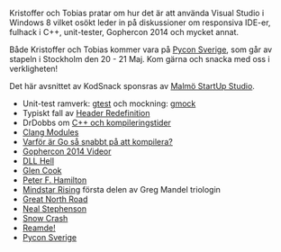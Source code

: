 
Kristoffer och Tobias pratar om hur det är att använda Visual Studio i
Windows 8 vilket osökt leder in på diskussioner om responsiva IDE-er,
fulhack i C++, unit-tester, Gophercon 2014 och mycket annat.

Både Kristoffer och Tobias kommer vara på [Pycon Sverige][15], som
går av stapeln i Stockholm den 20 - 21 Maj. Kom gärna och snacka med
oss i verkligheten!

Det här avsnittet av KodSnack sponsras av [Malmö StartUp Studio][5].

* Unit-test ramverk: [gtest][1] och mockning: [gmock][2]
* Typiskt fall av [Header Redefinition][4]
* DrDobbs om [C++ och kompileringstider][7]
* [Clang Modules][6]
* [Varför är Go så snabbt på att kompilera?][8]
* [Gophercon 2014 Videor][16]
* [DLL Hell][3]
* [Glen Cook][17]
* [Peter F. Hamilton][9]
* [Mindstar Rising][10] första delen av Greg Mandel triologin
* [Great North Road][11]
* [Neal Stephenson][12]
* [Snow Crash][13]
* [Reamde!][14]
* [Pycon Sverige][15]


[1]: https://code.google.com/p/googletest/
[2]: https://code.google.com/p/googlemock/
[3]: http://en.wikipedia.org/wiki/DLL_Hell
[4]: http://stackoverflow.com/questions/1372480/c-redefinition-header-files
[5]: http://malmostartupstudio.se/
[6]: http://clang.llvm.org/docs/Modules.html
[7]: http://www.drdobbs.com/cpp/c-compilation-speed/228701711
[8]: http://stackoverflow.com/questions/2976630/why-does-go-compile-so-quickly
[9]: http://en.wikipedia.org/wiki/Peter_F._Hamilton
[10]: http://www.amazon.com/Mindstar-Rising-Mandel-Peter-Hamilton/dp/0812590562
[11]: http://www.amazon.com/Great-North-Road-Peter-Hamilton-ebook/dp/B00844Y4UQ/ref=tmm_kin_swatch_0?_encoding=UTF8&sr=&qid=
[12]: http://en.wikipedia.org/wiki/Neal_Stephenson
[13]: http://en.wikipedia.org/wiki/Snow_Crash
[14]: http://en.wikipedia.org/wiki/Reamde
[15]: http://2014.pycon.se/
[16]: http://confreaks.com/events/gophercon2014
[17]: http://www.amazon.com/Chronicles-Black-Company-Glen-Cook/dp/0765319233
